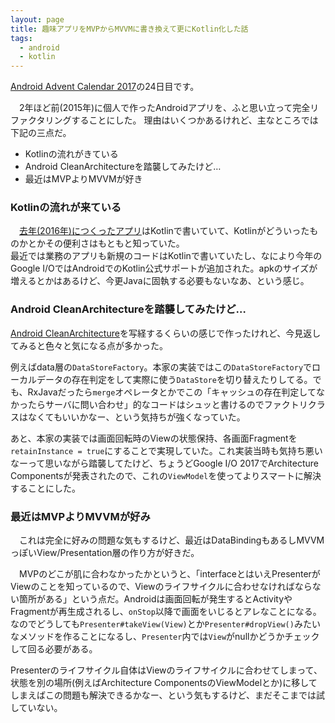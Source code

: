 ```yaml
---
layout: page
title: 趣味アプリをMVPからMVVMに書き換えて更にKotlin化した話
tags:
  - android
  - kotlin
---
```


[Android Advent Calendar 2017](https://qiita.com/advent-calendar/2017/android)の24日目です。

　2年ほど前(2015年)に個人で作ったAndroidアプリを、ふと思い立って完全リファクタリングすることにした。
理由はいくつかあるけれど、主なところでは下記の三点だ。

- Kotlinの流れがきている
- Android CleanArchitectureを踏襲してみたけど…
- 最近はMVPよりMVVMが好き


### Kotlinの流れが来ている

　[去年(2016年)につくったアプリ](https://github.com/yshrsmz/monotweety)はKotlinで書いていて、Kotlinがどういったものかとかその便利さはもともと知っていた。  
 最近では業務のアプリも新規のコードはKotlinで書いていたし、なにより今年のGoogle I/OではAndroidでのKotlin公式サポートが追加された。apkのサイズが増えるとかはあるけど、今更Javaに固執する必要もないなあ、という感じ。
 
 ### Android CleanArchitectureを踏襲してみたけど…
 
 [Android CleanArchitecture](https://github.com/android10/Android-CleanArchitecture)を写経するくらいの感じで作ったけれど、今見返してみると色々と気になる点が多かった。

例えばdata層の`DataStoreFactory`。本家の実装ではこの`DataStoreFactory`でローカルデータの存在判定をして実際に使う`DataStore`を切り替えたりしてる。でも、RxJavaだったら`merge`オペレータとかでこの「キャッシュの存在判定してなかったらサーバに問い合わせ」的なコードはシュッと書けるのでファクトリクラスはなくてもいいかなー、という気持ちが強くなっていた。

あと、本家の実装では画面回転時のViewの状態保持、各画面Fragmentを`retainInstance = true`にすることで実現していた。これ実装当時も気持ち悪いなーって思いながら踏襲してたけど、ちょうどGoogle I/O 2017でArchitecture Componentsが発表されたので、これの`ViewModel`を使ってよりスマートに解決することにした。

### 最近はMVPよりMVVMが好み

　これは完全に好みの問題な気もするけど、最近はDataBindingもあるしMVVMっぽいView/Presentation層の作り方が好きだ。

　MVPのどこが肌に合わなかったかというと、「interfaceとはいえPresenterがViewのことを知っているので、Viewのライフサイクルに合わせなければならない箇所がある」という点だ。Androidは画面回転が発生するとActivityやFragmentが再生成されるし、`onStop`以降で画面をいじるとアレなことになる。なのでどうしても`Presenter#takeView(View)`とか`Presenter#dropView()`みたいなメソッドを作ることになるし、`Presenter`内では`View`がnullかどうかチェックして回る必要がある。
 
 Presenterのライフサイクル自体はViewのライフサイクルに合わせてしまって、状態を別の場所(例えばArchitecture ComponentsのViewModelとか)に移してしまえばこの問題も解決できるかなー、という気もするけど、まだそこまでは試していない。
